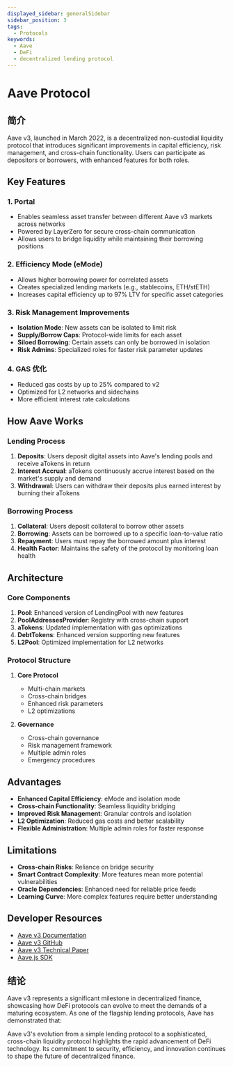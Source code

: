 ```yaml
---
displayed_sidebar: generalSidebar
sidebar_position: 3
tags:
  - Protocols
keywords:
  - Aave
  - DeFi
  - decentralized lending protocol
---
```


# Aave Protocol

## 简介

Aave v3, launched in March 2022, is a decentralized non-custodial liquidity protocol that introduces significant improvements in capital efficiency, risk management, and cross-chain functionality. Users can participate as depositors or borrowers, with enhanced features for both roles.

## Key Features

### 1. Portal

- Enables seamless asset transfer between different Aave v3 markets across networks
- Powered by LayerZero for secure cross-chain communication
- Allows users to bridge liquidity while maintaining their borrowing positions

### 2. Efficiency Mode (eMode)

- Allows higher borrowing power for correlated assets
- Creates specialized lending markets (e.g., stablecoins, ETH/stETH)
- Increases capital efficiency up to 97% LTV for specific asset categories

### 3. Risk Management Improvements

- **Isolation Mode**: New assets can be isolated to limit risk
- **Supply/Borrow Caps**: Protocol-wide limits for each asset
- **Siloed Borrowing**: Certain assets can only be borrowed in isolation
- **Risk Admins**: Specialized roles for faster risk parameter updates

### 4. GAS 优化

- Reduced gas costs by up to 25% compared to v2
- Optimized for L2 networks and sidechains
- More efficient interest rate calculations

## How Aave Works

### Lending Process

1. **Deposits**: Users deposit digital assets into Aave's lending pools and receive aTokens in return
2. **Interest Accrual**: aTokens continuously accrue interest based on the market's supply and demand
3. **Withdrawal**: Users can withdraw their deposits plus earned interest by burning their aTokens

### Borrowing Process

1. **Collateral**: Users deposit collateral to borrow other assets
2. **Borrowing**: Assets can be borrowed up to a specific loan-to-value ratio
3. **Repayment**: Users must repay the borrowed amount plus interest
4. **Health Factor**: Maintains the safety of the protocol by monitoring loan health

## Architecture

### Core Components

1. **Pool**: Enhanced version of LendingPool with new features
2. **PoolAddressesProvider**: Registry with cross-chain support
3. **aTokens**: Updated implementation with gas optimizations
4. **DebtTokens**: Enhanced version supporting new features
5. **L2Pool**: Optimized implementation for L2 networks

### Protocol Structure

1. **Core Protocol**
   - Multi-chain markets
   - Cross-chain bridges
   - Enhanced risk parameters
   - L2 optimizations

2. **Governance**
   - Cross-chain governance
   - Risk management framework
   - Multiple admin roles
   - Emergency procedures

## Advantages

- **Enhanced Capital Efficiency**: eMode and isolation mode
- **Cross-chain Functionality**: Seamless liquidity bridging
- **Improved Risk Management**: Granular controls and isolation
- **L2 Optimization**: Reduced gas costs and better scalability
- **Flexible Administration**: Multiple admin roles for faster response

## Limitations

- **Cross-chain Risks**: Reliance on bridge security
- **Smart Contract Complexity**: More features mean more potential vulnerabilities
- **Oracle Dependencies**: Enhanced need for reliable price feeds
- **Learning Curve**: More complex features require better understanding

## Developer Resources

- [Aave v3 Documentation](https://docs.aave.com/developers/v/2.0/)
- [Aave v3 GitHub](https://github.com/aave/aave-v3-core)
- [Aave v3 Technical Paper](https://github.com/aave/aave-v3-core/blob/master/techpaper/Aave_V3_Technical_Paper.pdf)
- [Aave.js SDK](https://github.com/aave/aave-js)

## 结论

Aave v3 represents a significant milestone in decentralized finance, showcasing how DeFi protocols can evolve to meet the demands of a maturing ecosystem. As one of the flagship lending protocols, Aave has demonstrated that:

Aave v3's evolution from a simple lending protocol to a sophisticated, cross-chain liquidity protocol highlights the rapid advancement of DeFi technology. Its commitment to security, efficiency, and innovation continues to shape the future of decentralized finance.
